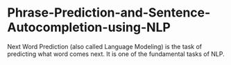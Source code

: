 # Phrase-Prediction-and-Sentence-Autocompletion-using-NLP
Next Word Prediction (also called Language Modeling) is the task of predicting what word comes next. It is one of the fundamental tasks of NLP.